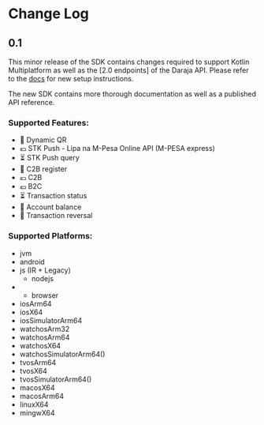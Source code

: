 Change Log
==========

0.1
-----

This minor release of the SDK contains changes required to support
Kotlin Multiplatform as well as the [2.0 endpoints] of the Daraja API. Please
refer to the [docs] for new setup instructions.

The new SDK contains more thorough documentation as well as a published API
reference.

### Supported Features:

- 🤳 Dynamic QR
- 💶 STK Push - Lipa na M-Pesa Online API (M-PESA express)
- ⏳ STK Push query
- 📝 C2B register
- 💶 C2B
- 💶 B2C
- ⏳ Transaction status
- 🏦 Account balance
- 🔁 Transaction reversal


### Supported Platforms:
- jvm
- android
- js (IR + Legacy)
    - nodejs
-   - browser
- iosArm64
- iosX64
- iosSimulatorArm64
- watchosArm32
- watchosArm64
- watchosX64
- watchosSimulatorArm64()
- tvosArm64
- tvosX64
- tvosSimulatorArm64()
- macosX64
- macosArm64
- linuxX64
- mingwX64

[v2 endpoints]: https://developers.meethue.com/develop/hue-api-v2/api-reference/
[docs]: https://shade.lighting/
